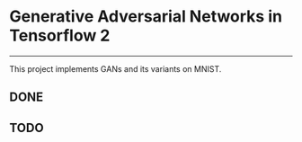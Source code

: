 # Generative Adversarial Networks in Tensorflow 2

-----

This project implements GANs and its variants on MNIST.

## DONE

## TODO
